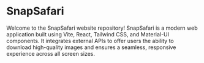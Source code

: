 # SnapSafari
Welcome to the SnapSafari website repository!  SnapSafari is a modern web application built using Vite, React, Tailwind CSS, and Material-UI components. It integrates external APIs to offer users the ability to download high-quality images and ensures a seamless, responsive experience across all screen sizes.
